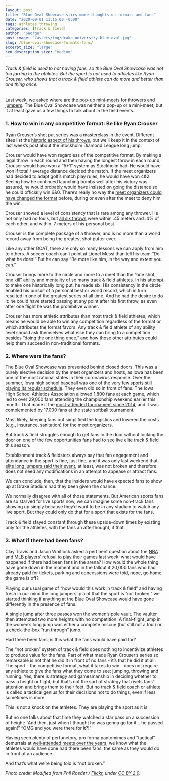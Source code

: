 ```yaml
---
layout: post
title: "Blue Oval Showcase stirs more thoughts on formats and fans"
date: "2020-09-01 11:15:00 -0500"
tags: athletes throwing
categories: [track & field]
author: "George"
post_image: "/assets/img/drake-university-blue-oval.jpg"
slug: /blue-oval-showcase-formats-fans/
excerpt_size: "large"
seo_description_size: "medium"
---
```


<h6>Track & field is used to not having fans, so the Blue Oval Showcase was not too jarring to the athletes. But the sport is not used to athletes like Ryan Crouser, who shows that a track & field athlete can do more and better than one thing once.</h6>

Last week, we asked where are the [pop-up mini-meets for throwers and jumpers](https://nalathletics.com/blog/2020/08/24/where-pop-up-meets-jumpers-throwers). The Blue Oval Showcase was neither a pop-up or a mini-meet, but it at least gave us a few things to talk about in the field events.

### 1. How to win in any competitive format: Be like Ryan Crouser

Ryan Crouser’s shot put series was a masterclass in the event. Different sites list the [historic aspect of his throws](http://www.thesportsexaminer.com/highlights-crouser-explodes-to-22-72-m-74-6-1-2-in-des-moines-tour-de-france-starts-with-wins-by-kristoff-and-alaphilippe/), but we’ll keep it in the context of last week’s post about the Stockholm Diamond League long jump.

Crouser would have won regardless of the competitive format. By making a legal throw in each round and then having the longest throw in each round, Crouser would have won a “5+1” system as Stockholm had. He would have won if total / average distance decided the match. If the meet organizers had decided to adapt golf’s match play rules, he would have won 4&2. Seeing how he continued launching bombs well after his victory was assured, he would probably would have insisted on going the distance so he could officially win 6&0. There’s really no way the [meet organizers could have changed the format](https://nalathletics.com/blog/2020/08/27/lessons-long-jumpers-stockholm-golf-tennis) before, during or even after the meet to deny him the win.

Crouser showed a level of consistency that is rare among any thrower. He not only had no fouls, but [all six throws](https://live.pttiming.com/?mid=2011) were within .45 meters and .4% of each other, and within .7 meters of his personal best.

Crouser is the complete package of a thrower, and is no more than a world record away from being the greatest shot putter ever.

Like any other GOAT, there are only so many lessons we can apply from him to others. A soccer coach can’t point at Lionel Messi than tell his team “Do what he does!” But he can say “Be more like him, in the way and extent you can.”

Crouser brings more to the circle and more to a meet than the “one shot, one kill” ability and mentality of so many track & field athletes. In his attempt to make one historically long put, he made six. His consistency in the circle enabled his pursuit of a personal best or world record, which in turn resulted in one of the greatest series of all time. And he had the desire to do it: he could have started passing at any point after his first throw, as even after one flight he was the prohibitive winner.

Crouser has more athletic attributes than most track & field athletes, which means he would be able to win any competition regardless of the format or which attributes the format favors. Any track & field athlete of any ability level should ask themselves what else they can bring to a competition besides “doing the one thing once,” and how those other attributes could help them succeed in non-traditional formats.

### 2. Where were the fans?

The Blue Oval Showcase was presented behind closed doors. This was a purely elective decision by the meet organizers and hosts, as Iowa has been one of the most rational states in their coronavirus response. Over the summer, Iowa high school baseball was one of the very [few sports still playing its regular schedule](https://www.iahsaa.org/baseball-2020-ticket-update/). They even did so in front of fans. The Iowa High School Athletics Association allowed 1,800 fans at each game, which led to over 29,000 fans attending the championship weekend earlier this month. That made it the [most-attended tournament since 2014](https://twitter.com/iahsbb/status/1290044792873811970), and it was complemented by 17,000 fans at the state softball tournament.

Most likely, keeping fans out simplified the logistics and lowered the costs (e.g., insurance, sanitation) for the meet organizers.

But track & field struggles enough to get fans in the door without locking the door on one of the few opportunities fans had to see live elite track & field this season.

Establishment track & fieldsters always say that fan engagement and attendance in the sport is fine, just fine, and it was only last weekend that [elite long jumpers said their event](https://nalathletics.com/blog/2020/08/27/lessons-long-jumpers-stockholm-golf-tennis), at least, was not broken and therefore does not need any modifications in an attempt to appease or attract fans.

We can conclude, then, that the insiders would have expected fans to show up at Drake Stadium had they been given the chance.

We normally disagree with all of those statements. But American sports fans are so starved for live sports now, we can imagine some non-track fans showing up simply because they’d want to be in any stadium to watch any live sport. But they could only do that for a sport that exists for the fans.

Track & field stayed constant through these upside-down times by existing only for the athletes, with the fans an afterthought, if that.

### 3. What if there had been fans?

Clay Travis and Jason Whitlock asked a pertinent question about the [NBA and MLB players’ refusal to play their games](https://www.outkick.com/outkick-podcasts/) last week: what would have happened if there had been fans in the arena? How would the whole thing have gone down in the moment and in the fallout if 20,000 fans who had already paid for tickets, parking and concessions were told, nope, go home, the game is off?

Playing our usual game of “how would this work in track & field” and having fresh in our mind the long jumpers’ plaint that the sport is “not broken,” we started thinking if anything at the Blue Oval Showcase would have gone differently in the presence of fans.

A single jump after three passes won the women’s pole vault. The vaulter then attempted two more heights with no competition. A final-flight jump in the women’s long jump was either a complete miscue (but still not a foul) or a check-the-box “run through” jump.

Had there been fans, is this what the fans would have paid for?

The “not broken” system of track & field does nothing to incentivize athletes to produce value for the fans. Part of what made Ryan Crouser’s series so remarkable is not that he did it in front of no fans - it’s that he did it at all. The sport - the competitive format, what it takes to win - does not require any athlete to give the fans what they come to see: jumping, throwing and running. Yes, there is strategy and gamesmanship in deciding whether to pass a height or flight, but that’s not the sort of strategy that rivets fans’ attention and brings them to their feet. But no track & field coach or athlete is called a tactical genius for their decisions not to do things, even if less sometimes is more.

This is not a knock on the athletes. They are playing the sport as it is.

But no one talks about that time they watched a star pass on a succession of height: “And then, just when I thought he was gonna go for it... he passed again!” “OMG and you were there for it?!”

Having seen plenty of perfunctory, pro forma pantomimes and “tactical” demurrals at [well-attended meets over the years](https://nalathletics.com/blog/2020/08/03/finding-professional-track-and-field-athletes), we know what the athletes would have done had there been fans: the same as they would do in front of an audience.

And that’s what we’re being told is “not broken.”

<em>Photo credit: Modified from Phil Roeder / [Flickr](https://flic.kr/p/9TCvts), under [CC BY 2.0](https://creativecommons.org/licenses/by/2.0/).</em>
